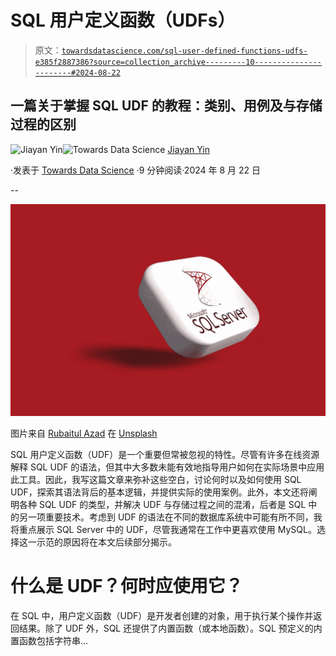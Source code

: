 # SQL 用户定义函数（UDFs）

> 原文：[`towardsdatascience.com/sql-user-defined-functions-udfs-e385f2887386?source=collection_archive---------10-----------------------#2024-08-22`](https://towardsdatascience.com/sql-user-defined-functions-udfs-e385f2887386?source=collection_archive---------10-----------------------#2024-08-22)

## 一篇关于掌握 SQL UDF 的教程：类别、用例及与存储过程的区别

[](https://medium.com/@jiayanyin.simba?source=post_page---byline--e385f2887386--------------------------------)![Jiayan Yin](https://medium.com/@jiayanyin.simba?source=post_page---byline--e385f2887386--------------------------------)[](https://towardsdatascience.com/?source=post_page---byline--e385f2887386--------------------------------)![Towards Data Science](https://towardsdatascience.com/?source=post_page---byline--e385f2887386--------------------------------) [Jiayan Yin](https://medium.com/@jiayanyin.simba?source=post_page---byline--e385f2887386--------------------------------)

·发表于 [Towards Data Science](https://towardsdatascience.com/?source=post_page---byline--e385f2887386--------------------------------) ·9 分钟阅读·2024 年 8 月 22 日

--

![](img/5183fbd783d523b464e33d6a34c8a723.png)

图片来自 [Rubaitul Azad](https://unsplash.com/@rubaitulazad?utm_source=medium&utm_medium=referral) 在 [Unsplash](https://unsplash.com/?utm_source=medium&utm_medium=referral)

SQL 用户定义函数（UDF）是一个重要但常被忽视的特性。尽管有许多在线资源解释 SQL UDF 的语法，但其中大多数未能有效地指导用户如何在实际场景中应用此工具。因此，我写这篇文章来弥补这些空白，讨论何时以及如何使用 SQL UDF，探索其语法背后的基本逻辑，并提供实际的使用案例。此外，本文还将阐明各种 SQL UDF 的类型，并解决 UDF 与存储过程之间的混淆，后者是 SQL 中的另一项重要技术。考虑到 UDF 的语法在不同的数据库系统中可能有所不同，我将重点展示 SQL Server 中的 UDF，尽管我通常在工作中更喜欢使用 MySQL。选择这一示范的原因将在本文后续部分揭示。

# 什么是 UDF？何时应使用它？

在 SQL 中，用户定义函数（UDF）是开发者创建的对象，用于执行某个操作并返回结果。除了 UDF 外，SQL 还提供了内置函数（或本地函数）。SQL 预定义的内置函数包括字符串…
